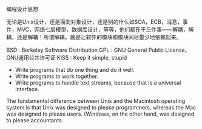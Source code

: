 编程设计思想

无论是Unix设计，还是面向对象设计，还是别的什么如SOA，ECB，消息，事件，MVC，网络七层模型，数据库设计，等等，他们都在干三件事——解耦，解耦，还是解耦！所谓解耦，就是让软件的模块和模块间尽量少地依赖起来。


BSD : Berkeley Software Distribution
GPL : GNU General Public License，GNU通用公共许可证
KISS : Keep it simple, stupid


* Write programs that do one thing and do it well.
* Write programs to work together.
* Write programs to handle text streams, because that is a universal interface.



The fundamental difference between Unix and the Macintosh operating system is that Unix was designed to please programmers, whereas the Mac was designed to please users. (Windows, on the other hand, was designed to please accountants.

